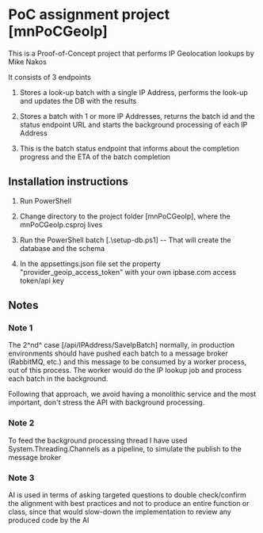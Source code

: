 # PoC assignment project \[mnPoCGeoIp\]

This is a Proof-of-Concept project that performs IP Geolocation lookups
by Mike Nakos

It consists of 3 endpoints

1.  Stores a look-up batch with a single IP Address, performs the
    look-up and updates the DB with the results

2.  Stores a batch with 1 or more IP Addresses, returns the batch id and
    the status endpoint URL and starts the background processing of each
    IP Address

3.  This is the batch status endpoint that informs about the completion
    progress and the ETA of the batch completion

## Installation instructions

1.  Run PowerShell

2.  Change directory to the project folder \[mnPoCGeoIp\], where the
    mnPoCGeoIp.csproj lives

3.  Run the PowerShell batch \[.\\setup-db.ps1\] -- That will create the
    database and the schema

4.  In the appsettings.json file set the property
    "provider_geoip_access_token" with your own ipbase.com access
    token/api key

## Notes

### Note 1

The 2^nd^ case \[/api/IPAddress/SaveIpBatch\] normally, in production
environments should have pushed each batch to a message broker
(RabbitMQ, etc.) and this message to be consumed by a worker process,
out of this process. The worker would do the IP lookup job and process
each batch in the background.

Following that approach, we avoid having a monolithic service and the
most important, don't stress the API with background processing.

### Note 2

To feed the background processing thread I have used
System.Threading.Channels as a pipeline, to simulate the publish to the
message broker

### Note 3

AI is used in terms of asking targeted questions to double check/confirm
the alignment with best practices and not to produce an entire function
or class, since that would slow-down the implementation to review any
produced code by the AI
